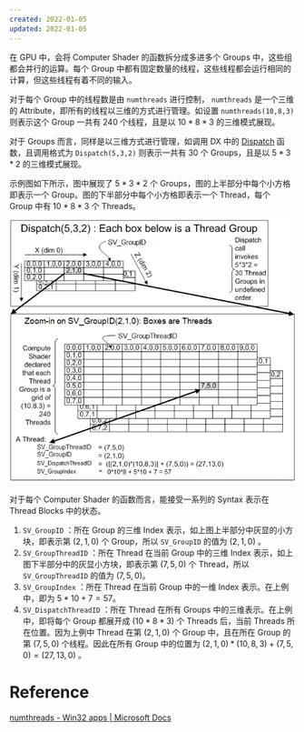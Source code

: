 ```yaml
---
created: 2022-01-05
updated: 2022-01-05
---
```

在 GPU 中，会将 Computer Shader 的函数拆分成多进多个 Groups 中，这些组都会并行的运算。每个 Group 中都有固定数量的线程，这些线程都会运行相同的计算，但这些线程有着不同的输入。

对于每个 Group 中的线程数是由 `numthreads` 进行控制， `numthreads` 是一个三维的 Attribute，即所有的线程以三维的方式进行管理。如设置 `numthreads(10,8,3)` 则表示这个 Group 一共有 240 个线程，且是以 $10*8*3$ 的三维模式展现。

对于 Groups 而言，同样是以三维方式进行管理，如调用 DX 中的 [Dispatch](https://docs.microsoft.com/en-us/windows/win32/api/d3d11/nf-d3d11-id3d11devicecontext-dispatch) 函数，且调用格式为 `Dispatch(5,3,2)` 则表示一共有 30 个 Groups，且是以 $5*3*2$ 的三维模式展现。

示例图如下所示，图中展现了 $5*3*2$ 个 Groups，图的上半部分中每个小方格即表示一个 Group。图的下半部分中每个小方格即表示一个 Thread，每个 Group 中有 $10*8*3$ 个 Threads。

![](assets/GPU%20-%20Thread%20block/image-20220105083052542.png)

对于每个 Computer Shader 的函数而言，能接受一系列的 Syntax 表示在 Thread Blocks 中的状态。

1.  `SV_GroupID` ：所在 Group 的三维 Index 表示，如上图上半部分中灰显的小方块，即表示第 $(2,1,0)$ 个 Group，所以 `SV_GroupID` 的值为 $(2,1,0)$ 。
2.  `SV_GroupThreadID` ：所在 Thread 在当前 Group 中的三维 Index 表示，如上图下半部分中的灰显小方块，即表示第 $(7,5,0)$ 个 Thread，所以 `SV_GroupThreadID` 的值为 $(7,5,0)$。
3.  `SV_GroupIndex` ：所在 Thread 在当前 Group 中的一维 Index 表示。在上例中，即为 $5*10+7 = 57$。
4.  `SV_DispatchThreadID` ：所在 Thread 在所有 Groups 中的三维表示。在上例中，即将每个 Group 都展开成 $(10*8*3)$ 个 Threads 后，当前 Threads 所在位置。因为上例中 Thread 在第 $(2,1,0)$ 个 Group 中，且在所在 Group 的第 $(7,5,0)$ 个线程。因此在所有 Group 中的位置为 $(2,1,0)*(10,8,3) + (7,5,0) = (27,13,0)$ 。

# Reference

 [numthreads - Win32 apps | Microsoft Docs](https://docs.microsoft.com/en-us/windows/win32/direct3dhlsl/sm5-attributes-numthreads)

